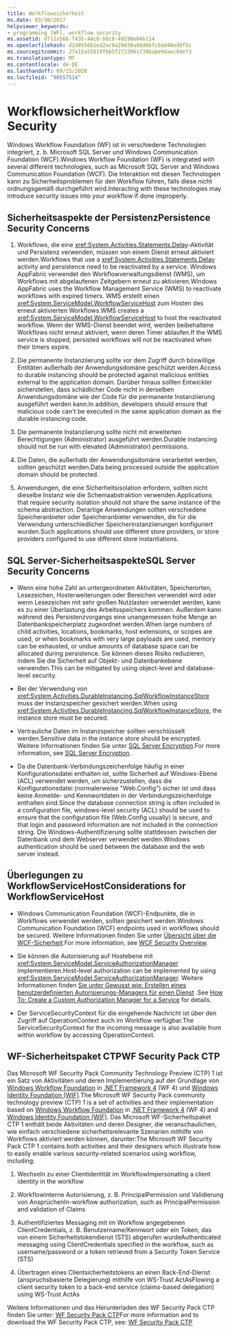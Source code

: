 ```yaml
---
title: Workflowsicherheit
ms.date: 03/30/2017
helpviewer_keywords:
- programming [WF], workflow security
ms.assetid: d712a566-f435-44c0-b8c0-49298e84b114
ms.openlocfilehash: d2d8556b1ed2ac0a2b030a88d6bfc0ad48ed6f5c
ms.sourcegitcommit: 27a15a55019f6b5f2733961738babe94aec0def3
ms.translationtype: MT
ms.contentlocale: de-DE
ms.lasthandoff: 09/15/2020
ms.locfileid: "90557514"
---
```

# <a name="workflow-security"></a><span data-ttu-id="7f67c-102">Workflowsicherheit</span><span class="sxs-lookup"><span data-stu-id="7f67c-102">Workflow Security</span></span>
<span data-ttu-id="7f67c-103">Windows Workflow Foundation (WF) ist in verschiedene Technologien integriert, z. b. Microsoft SQL Server und Windows Communication Foundation (WCF).</span><span class="sxs-lookup"><span data-stu-id="7f67c-103">Windows Workflow Foundation (WF) is integrated with several different technologies, such as Microsoft SQL Server and Windows Communication Foundation (WCF).</span></span> <span data-ttu-id="7f67c-104">Die Interaktion mit diesen Technologien kann zu Sicherheitsproblemen für den Workflow führen, falls diese nicht ordnungsgemäß durchgeführt wird.</span><span class="sxs-lookup"><span data-stu-id="7f67c-104">Interacting with these technologies may introduce security issues into your workflow if done improperly.</span></span>

## <a name="persistence-security-concerns"></a><span data-ttu-id="7f67c-105">Sicherheitsaspekte der Persistenz</span><span class="sxs-lookup"><span data-stu-id="7f67c-105">Persistence Security Concerns</span></span>

1. <span data-ttu-id="7f67c-106">Workflows, die eine <xref:System.Activities.Statements.Delay>-Aktivität und Persistenz verwenden, müssen von einem Dienst erneut aktiviert werden.</span><span class="sxs-lookup"><span data-stu-id="7f67c-106">Workflows that use a <xref:System.Activities.Statements.Delay> activity and persistence need to be reactivated by a service.</span></span> <span data-ttu-id="7f67c-107">Windows AppFabric verwendet den Workflowverwaltungsdienst (WMS), um Workflows mit abgelaufenen Zeitgebern erneut zu aktivieren.</span><span class="sxs-lookup"><span data-stu-id="7f67c-107">Windows AppFabric uses the Workflow Management Service (WMS) to reactivate workflows with expired timers.</span></span> <span data-ttu-id="7f67c-108">WMS erstellt einen <xref:System.ServiceModel.WorkflowServiceHost> zum Hosten des erneut aktivierten Workflows.</span><span class="sxs-lookup"><span data-stu-id="7f67c-108">WMS creates a <xref:System.ServiceModel.WorkflowServiceHost> to host the reactivated workflow.</span></span> <span data-ttu-id="7f67c-109">Wenn der WMS-Dienst beendet wird, werden beibehaltene Workflows nicht erneut aktiviert, wenn deren Timer ablaufen.</span><span class="sxs-lookup"><span data-stu-id="7f67c-109">If the WMS service is stopped, persisted workflows will not be reactivated when their timers expire.</span></span>

2. <span data-ttu-id="7f67c-110">Die permanente Instanziierung sollte vor dem Zugriff durch böswillige Entitäten außerhalb der Anwendungsdomäne geschützt werden.</span><span class="sxs-lookup"><span data-stu-id="7f67c-110">Access to durable instancing should be protected against malicious entities external to the application domain.</span></span> <span data-ttu-id="7f67c-111">Darüber hinaus sollten Entwickler sicherstellen, dass schädlicher Code nicht in derselben Anwendungsdomäne wie der Code für die permanente Instanziierung ausgeführt werden kann.</span><span class="sxs-lookup"><span data-stu-id="7f67c-111">In addition, developers should ensure that malicious code can't be executed in the same application domain as the durable instancing code.</span></span>

3. <span data-ttu-id="7f67c-112">Die permanente Instanziierung sollte nicht mit erweiterten Berechtigungen (Administrator) ausgeführt werden.</span><span class="sxs-lookup"><span data-stu-id="7f67c-112">Durable instancing should not be run with elevated (Administrator) permissions.</span></span>

4. <span data-ttu-id="7f67c-113">Die Daten, die außerhalb der Anwendungsdomäne verarbeitet werden, sollten geschützt werden.</span><span class="sxs-lookup"><span data-stu-id="7f67c-113">Data being processed outside the application domain should be protected.</span></span>

5. <span data-ttu-id="7f67c-114">Anwendungen, die eine Sicherheitsisolation erfordern, sollten nicht dieselbe Instanz wie die Schemaabstraktion verwenden.</span><span class="sxs-lookup"><span data-stu-id="7f67c-114">Applications that require security isolation should not share the same instance of the schema abstraction.</span></span> <span data-ttu-id="7f67c-115">Derartige Anwendungen sollten verschiedene Speicheranbieter oder Speicheranbieter verwenden, die für die Verwendung unterschiedlicher Speicherinstanziierungen konfiguriert wurden.</span><span class="sxs-lookup"><span data-stu-id="7f67c-115">Such applications should use different store providers, or store providers configured to use different store instantiations.</span></span>

## <a name="sql-server-security-concerns"></a><span data-ttu-id="7f67c-116">SQL Server-Sicherheitsaspekte</span><span class="sxs-lookup"><span data-stu-id="7f67c-116">SQL Server Security Concerns</span></span>

- <span data-ttu-id="7f67c-117">Wenn eine hohe Zahl an untergeordneten Aktivitäten, Speicherorten, Lesezeichen, Hosterweiterungen oder Bereichen verwendet wird oder wenn Lesezeichen mit sehr großen Nutzlasten verwendet werden, kann es zu einer Überlastung des Arbeitsspeichers kommen. Außerdem kann während des Persistenzvorgangs eine unangemessen hohe Menge an Datenbankspeicherplatz zugeordnet werden.</span><span class="sxs-lookup"><span data-stu-id="7f67c-117">When large numbers of child activities, locations, bookmarks, host extensions, or scopes are used, or when bookmarks with very large payloads are used, memory can be exhausted, or undue amounts of database space can be allocated during persistence.</span></span> <span data-ttu-id="7f67c-118">Sie können dieses Risiko reduzieren, indem Sie die Sicherheit auf Objekt- und Datenbankebene verwenden.</span><span class="sxs-lookup"><span data-stu-id="7f67c-118">This can be mitigated by using object-level and database-level security.</span></span>

- <span data-ttu-id="7f67c-119">Bei der Verwendung von <xref:System.Activities.DurableInstancing.SqlWorkflowInstanceStore> muss der Instanzspeicher gesichert werden.</span><span class="sxs-lookup"><span data-stu-id="7f67c-119">When using <xref:System.Activities.DurableInstancing.SqlWorkflowInstanceStore>, the instance store must be secured.</span></span>

- <span data-ttu-id="7f67c-120">Vertrauliche Daten im Instanzspeicher sollten verschlüsselt werden.</span><span class="sxs-lookup"><span data-stu-id="7f67c-120">Sensitive data in the instance store should be encrypted.</span></span> <span data-ttu-id="7f67c-121">Weitere Informationen finden Sie unter [SQL Server Encryption](/sql/relational-databases/security/encryption/sql-server-encryption).</span><span class="sxs-lookup"><span data-stu-id="7f67c-121">For more information, see [SQL Server Encryption](/sql/relational-databases/security/encryption/sql-server-encryption).</span></span>

- <span data-ttu-id="7f67c-122">Da die Datenbank-Verbindungszeichenfolge häufig in einer Konfigurationsdatei enthalten ist, sollte Sicherheit auf Windows-Ebene (ACL) verwendet werden, um sicherzustellen, dass die Konfigurationsdatei (normalerweise "Web.Config") sicher ist und dass keine Anmelde- und Kennwortdaten in der Verbindungszeichenfolge enthalten sind.</span><span class="sxs-lookup"><span data-stu-id="7f67c-122">Since the database connection string is often included in a configuration file, windows-level security (ACL) should be used to ensure that the configuration file (Web.Config usually) is secure, and that login and password information are not included in the connection string.</span></span> <span data-ttu-id="7f67c-123">Die Windows-Authentifizierung sollte stattdessen zwischen der Datenbank und dem Webserver verwendet werden.</span><span class="sxs-lookup"><span data-stu-id="7f67c-123">Windows authentication should be used between the database and the web server instead.</span></span>

## <a name="considerations-for-workflowservicehost"></a><span data-ttu-id="7f67c-124">Überlegungen zu WorkflowServiceHost</span><span class="sxs-lookup"><span data-stu-id="7f67c-124">Considerations for WorkflowServiceHost</span></span>

- <span data-ttu-id="7f67c-125">Windows Communication Foundation (WCF)-Endpunkte, die in Workflows verwendet werden, sollten gesichert werden.</span><span class="sxs-lookup"><span data-stu-id="7f67c-125">Windows Communication Foundation (WCF) endpoints used in workflows should be secured.</span></span> <span data-ttu-id="7f67c-126">Weitere Informationen finden Sie unter [Übersicht über die WCF-Sicherheit](../wcf/feature-details/security-overview.md).</span><span class="sxs-lookup"><span data-stu-id="7f67c-126">For more information, see [WCF Security Overview](../wcf/feature-details/security-overview.md).</span></span>

- <span data-ttu-id="7f67c-127">Sie können die Autorisierung auf Hostebene mit <xref:System.ServiceModel.ServiceAuthorizationManager> implementieren.</span><span class="sxs-lookup"><span data-stu-id="7f67c-127">Host-level authorization can be implemented by using <xref:System.ServiceModel.ServiceAuthorizationManager>.</span></span> <span data-ttu-id="7f67c-128">Weitere Informationen finden [Sie unter Gewusst wie: Erstellen eines benutzerdefinierten Autorisierungs-Managers für einen Dienst](../wcf/extending/how-to-create-a-custom-authorization-manager-for-a-service.md) .</span><span class="sxs-lookup"><span data-stu-id="7f67c-128">See [How To: Create a Custom Authorization Manager for a Service](../wcf/extending/how-to-create-a-custom-authorization-manager-for-a-service.md) for details.</span></span>

- <span data-ttu-id="7f67c-129">Der ServiceSecurityContext für die eingehende Nachricht ist über den Zugriff auf OperationContext auch im Workflow verfügbar.</span><span class="sxs-lookup"><span data-stu-id="7f67c-129">The ServiceSecurityContext for the incoming message is also available from within workflow by accessing OperationContext.</span></span>

## <a name="wf-security-pack-ctp"></a><span data-ttu-id="7f67c-130">WF-Sicherheitspaket CTP</span><span class="sxs-lookup"><span data-stu-id="7f67c-130">WF Security Pack CTP</span></span>
 <span data-ttu-id="7f67c-131">Das Microsoft WF Security Pack Community Technology Preview (CTP) 1 ist ein Satz von Aktivitäten und deren Implementierung auf der Grundlage von [Windows Workflow Foundation](index.md) in [.NET Framework 4](/previous-versions/dotnet/netframework-4.0/w0x726c2(v=vs.100)) (WF 4) und [Windows Identity Foundation (WIF)](/previous-versions/dotnet/framework/security/index).</span><span class="sxs-lookup"><span data-stu-id="7f67c-131">The Microsoft WF Security Pack community technology preview (CTP) 1 is a set of activities and their implementation based on [Windows Workflow Foundation](index.md) in [.NET Framework 4](/previous-versions/dotnet/netframework-4.0/w0x726c2(v=vs.100)) (WF 4) and [Windows Identity Foundation (WIF)](/previous-versions/dotnet/framework/security/index).</span></span> <span data-ttu-id="7f67c-132">Das Microsoft WF-Sicherheitspaket CTP 1 enthält beide Aktivitäten und deren Designer, die veranschaulichen, wie einfach verschiedene sicherheitsrelevante Szenarien mithilfe von Workflows aktiviert werden können, darunter:</span><span class="sxs-lookup"><span data-stu-id="7f67c-132">The Microsoft WF Security Pack CTP 1 contains both activities and their designers which illustrate how to easily enable various security-related scenarios using workflow, including:</span></span>

1. <span data-ttu-id="7f67c-133">Wechseln zu einer Clientidentität im Workflow</span><span class="sxs-lookup"><span data-stu-id="7f67c-133">Impersonating a client identity in the workflow</span></span>

2. <span data-ttu-id="7f67c-134">Workflowinterne Autorisierung, z. B. PrincipalPermission und Validierung von Ansprüchen</span><span class="sxs-lookup"><span data-stu-id="7f67c-134">In-workflow authorization, such as PrincipalPermission and validation of Claims</span></span>

3. <span data-ttu-id="7f67c-135">Authentifiziertes Messaging mit im Workflow angegebenen ClientCredentials, z. B. Benutzername/Kennwort oder ein Token, das von einem Sicherheitstokendienst (STS) abgerufen wurde</span><span class="sxs-lookup"><span data-stu-id="7f67c-135">Authenticated messaging using ClientCredentials specified in the workflow, such as username/password or a token retrieved from a Security Token Service (STS)</span></span>

4. <span data-ttu-id="7f67c-136">Übertragen eines Clientsicherheitstokens an einen Back-End-Dienst (anspruchsbasierte Delegierung) mithilfe von WS-Trust ActAs</span><span class="sxs-lookup"><span data-stu-id="7f67c-136">Flowing a client security token to a back-end service (claims-based delegation) using WS-Trust ActAs</span></span>

<span data-ttu-id="7f67c-137">Weitere Informationen und das Herunterladen des WF Security Pack CTP finden Sie unter: [WF Security Pack CTP](https://archive.codeplex.com/?p=wf)</span><span class="sxs-lookup"><span data-stu-id="7f67c-137">For more information and to download the WF Security Pack CTP, see: [WF Security Pack CTP](https://archive.codeplex.com/?p=wf)</span></span>
